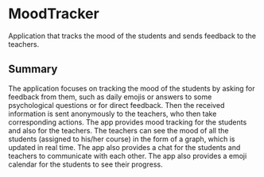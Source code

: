 # MoodTracker

Application that tracks the mood of the students and sends feedback to the teachers.

## Summary
The application focuses on tracking the mood of the students by asking for feedback from them, such as daily emojis or answers to some psychological questions or for direct feedback. Then the received information is sent anonymously to the teachers, who then take corresponding actions. The app provides mood tracking for the students and also for the teachers. The teachers can see the mood of all the students (assigned to his/her course) in the form of a graph, which is updated in real time. The app also provides a chat for the students and teachers to communicate with each other. The app also provides a emoji calendar for the students to see their progress.
